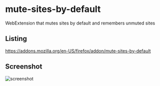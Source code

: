 # mute-sites-by-default
WebExtension that mutes sites by default and remembers unmuted sites

## Listing
https://addons.mozilla.org/en-US/firefox/addon/mute-sites-by-default

## Screenshot
![screenshot](https://github.com/abba23/mute-sites-by-default/blob/master/screenshot.png?raw=true)
